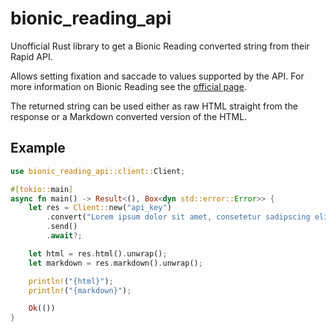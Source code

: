 # bionic_reading_api

Unofficial Rust library to get a Bionic Reading converted string from their Rapid API.

Allows setting fixation and saccade to values supported by the API.
For more information on Bionic Reading see the [official page](https://bionic-reading.com/).

The returned string can be used either as raw HTML straight from the response or a Markdown converted version of the HTML.

## Example

```rust
use bionic_reading_api::client::Client;

#[tokio::main]
async fn main() -> Result<(), Box<dyn std::error::Error>> {
    let res = Client::new("api_key")
        .convert("Lorem ipsum dolor sit amet, consetetur sadipscing elitr, sed diam nonumy eirmod tempor invidunt ut labore et dolore magna aliquyam erat, sed diam voluptua.")
        .send()
        .await?;

    let html = res.html().unwrap();
    let markdown = res.markdown().unwrap();

    println!("{html}");
    println!("{markdown}");

    Ok(())
}
```
